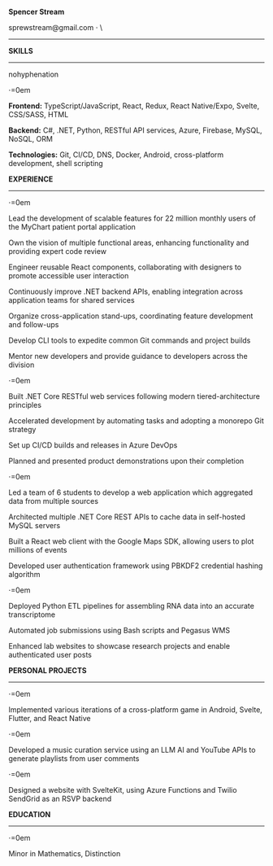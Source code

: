 **Spencer Stream**

sprewstream\@gmail.com $\cdot$ \

------------------------------------------------------------------------

**SKILLS**

------------------------------------------------------------------------

nohyphenation

$\cdot$=0em

**Frontend:** TypeScript/JavaScript, React, Redux, React Native/Expo,
Svelte, CSS/SASS, HTML

**Backend:** C\#, .NET, Python, RESTful API services, Azure, Firebase,
MySQL, NoSQL, ORM

**Technologies:** Git, CI/CD, DNS, Docker, Android, cross-platform
development, shell scripting

**EXPERIENCE**

------------------------------------------------------------------------

$\cdot$=0em

Lead the development of scalable features for 22 million monthly users
of the MyChart patient portal application

Own the vision of multiple functional areas, enhancing functionality and
providing expert code review

Engineer reusable React components, collaborating with designers to
promote accessible user interaction

Continuously improve .NET backend APIs, enabling integration across
application teams for shared services

Organize cross-application stand-ups, coordinating feature development
and follow-ups

Develop CLI tools to expedite common Git commands and project builds

Mentor new developers and provide guidance to developers across the
division

$\cdot$=0em

Built .NET Core RESTful web services following modern
tiered-architecture principles

Accelerated development by automating tasks and adopting a monorepo Git
strategy

Set up CI/CD builds and releases in Azure DevOps

Planned and presented product demonstrations upon their completion

$\cdot$=0em

Led a team of 6 students to develop a web application which aggregated
data from multiple sources

Architected multiple .NET Core REST APIs to cache data in self-hosted
MySQL servers

Built a React web client with the Google Maps SDK, allowing users to
plot millions of events

Developed user authentication framework using PBKDF2 credential hashing
algorithm

$\cdot$=0em

Deployed Python ETL pipelines for assembling RNA data into an accurate
transcriptome

Automated job submissions using Bash scripts and Pegasus WMS

Enhanced lab websites to showcase research projects and enable
authenticated user posts

**PERSONAL PROJECTS**

------------------------------------------------------------------------

$\cdot$=0em

Implemented various iterations of a cross-platform game in Android,
Svelte, Flutter, and React Native

$\cdot$=0em

Developed a music curation service using an LLM AI and YouTube APIs to
generate playlists from user comments

$\cdot$=0em

Designed a website with SvelteKit, using Azure Functions and Twilio
SendGrid as an RSVP backend

**EDUCATION**

------------------------------------------------------------------------

$\cdot$=0em

Minor in Mathematics, Distinction
